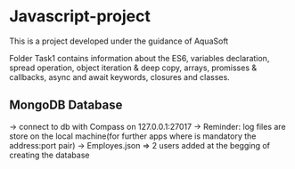 # Javascript-project
This is a project developed under the guidance of AquaSoft

Folder Task1 contains information about the ES6, variables declaration,
spread operation, object iteration & deep copy, arrays, promisses & callbacks,
async and await keywords, closures and classes.

## MongoDB Database
-> connect to db with Compass on 127.0.0.1:27017
-> Reminder: log files are store on the local machine(for further apps where is mandatory the address:port pair)
-> Employes.json => 2 users added at the begging of creating the database
